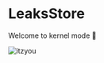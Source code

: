 # LeaksStore
Welcome to kernel mode 🤍

![itzyou](https://github.com/user-attachments/assets/5da135d9-2fee-48ba-b409-38fcf092a16e)

